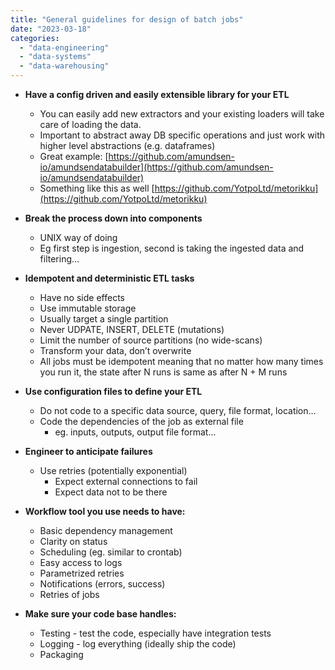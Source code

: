 ```yaml
---
title: "General guidelines for design of batch jobs"
date: "2023-03-18"
categories: 
  - "data-engineering"
  - "data-systems"
  - "data-warehousing"
---
```


- **Have a config driven and easily extensible library for your ETL**
    - You can easily add new extractors and your existing loaders will take care of loading the data.
    - Important to abstract away DB specific operations and just work with higher level abstractions (e.g. dataframes)
    - Great example: [https://github.com/amundsen-io/amundsendatabuilder](https://github.com/amundsen-io/amundsendatabuilder)
    - Something like this as well [https://github.com/YotpoLtd/metorikku](https://github.com/YotpoLtd/metorikku)

- **Break the process down into components**
    - UNIX way of doing
    - Eg first step is ingestion, second is taking the ingested data and filtering...

- **Idempotent and deterministic ETL tasks**
    - Have no side effects
    - Use immutable storage
    - Usually target a single partition
    - Never UDPATE, INSERT, DELETE  (mutations)
    - Limit the number of source partitions (no wide-scans)
    - Transform your data, don’t overwrite
    - All jobs must be idempotent meaning that no matter how many times you run it, the state after N runs is same as after N + M runs

- **Use configuration files to define your ETL**
    - Do not code to a specific data source, query, file format, location…
    - Code the dependencies of the job as external file
        - eg. inputs, outputs, output file format...

- **Engineer to anticipate failures**
    - Use retries (potentially exponential)
        - Expect external connections to fail 
        - Expect data not to be there

- **Workflow tool you use needs to have:**
    - Basic dependency management
    - Clarity on status
    - Scheduling (eg. similar to crontab)
    - Easy access to logs
    - Parametrized retries
    - Notifications (errors, success)
    - Retries of jobs

- **Make sure your code base handles:**
    - Testing - test the code, especially have integration tests
    - Logging - log everything (ideally ship the code)
    - Packaging

